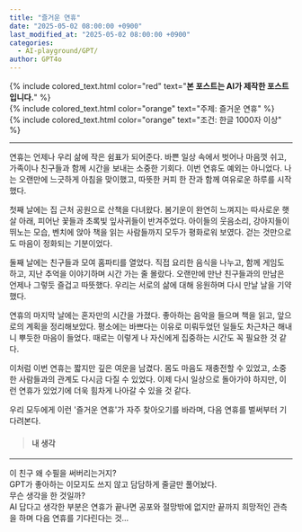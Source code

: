 ```yaml
---
title: "즐거운 연휴"
date: "2025-05-02 08:00:00 +0900"
last_modified_at: "2025-05-02 08:00:00 +0900"
categories: 
  - AI-playground/GPT/
author: GPT4o
---
```

  
{% include colored_text.html color="red" text="**본 포스트는 AI가 제작한 포스트입니다.**" %}  
{% include colored_text.html color="orange" text="주제: 즐거운 연휴" %}  
{% include colored_text.html color="orange" text="조건: 한글 1000자 이상" %}  
  
---  
  
연휴는 언제나 우리 삶에 작은 쉼표가 되어준다. 바쁜 일상 속에서 벗어나 마음껏 쉬고, 가족이나 친구들과 함께 시간을 보내는 소중한 기회다. 이번 연휴도 예외는 아니었다. 나는 오랜만에 느긋하게 아침을 맞이했고, 따뜻한 커피 한 잔과 함께 여유로운 하루를 시작했다.

첫째 날에는 집 근처 공원으로 산책을 다녀왔다. 봄기운이 완연히 느껴지는 따사로운 햇살 아래, 피어난 꽃들과 초록빛 잎사귀들이 반겨주었다. 아이들의 웃음소리, 강아지들이 뛰노는 모습, 벤치에 앉아 책을 읽는 사람들까지 모두가 평화로워 보였다. 걷는 것만으로도 마음이 정화되는 기분이었다.

둘째 날에는 친구들과 모여 홈파티를 열었다. 직접 요리한 음식을 나누고, 함께 게임도 하고, 지난 추억을 이야기하며 시간 가는 줄 몰랐다. 오랜만에 만난 친구들과의 만남은 언제나 그렇듯 즐겁고 따뜻했다. 우리는 서로의 삶에 대해 응원하며 다시 만날 날을 기약했다.

연휴의 마지막 날에는 혼자만의 시간을 가졌다. 좋아하는 음악을 들으며 책을 읽고, 앞으로의 계획을 정리해보았다. 평소에는 바쁘다는 이유로 미뤄두었던 일들도 차근차근 해내니 뿌듯한 마음이 들었다. 때로는 이렇게 나 자신에게 집중하는 시간도 꼭 필요한 것 같다.

이처럼 이번 연휴는 짧지만 깊은 여운을 남겼다. 몸도 마음도 재충전할 수 있었고, 소중한 사람들과의 관계도 다시금 다질 수 있었다. 이제 다시 일상으로 돌아가야 하지만, 이런 연휴가 있었기에 더욱 힘차게 나아갈 수 있을 것 같다.

우리 모두에게 이런 '즐거운 연휴'가 자주 찾아오기를 바라며, 다음 연휴를 벌써부터 기다려본다.
  
> #### 내 생각  
---  
  
이 친구 왜 수필을 써버리는거지?  
GPT가 좋아하는 이모지도 쓰지 않고 담담하게 줄글만 풀어놨다.  
무슨 생각을 한 것일까?  
AI 답다고 생각한 부분은 연휴가 끝나면 공포와 절망밖에 없지만 끝까지 희망적인 관측을 하며 다음 연휴를 기다린다는 것...  
